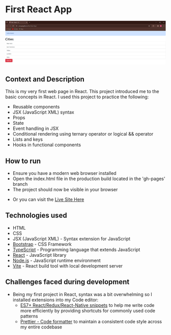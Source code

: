 # First React App

![](src/assets/FirstReactAppScreenshot.PNG)

## Context and Description

This is my very first web page in React. This project introduced me to the basic concepts in React. I used this project to practice the following:

- Reusable components
- JSX (JavaScript XML) syntax
- Props
- State
- Event handling in JSX
- Conditional rendering using ternary operator or logical && operator
- Lists and keys
- Hooks in functional components

## How to run

- Ensure you have a modern web browser installed
- Open the index.html file in the production build located in the 'gh-pages' branch
- The project should now be visible in your browser

* Or you can visit the [Live Site Here](https://arinzegit.github.io/First-React-App/)

## Technologies used

- HTML
- CSS
- JSX (JavaScript XML) - Syntax extension for JavaScript
- [Bootstrap](https://getbootstrap.com/) - CSS Framework
- [TypeScript](https://www.typescriptlang.org/) - Programming language that extends JavaScript
- [React](https://react.dev/) - JavaScript library
- [Node.js](https://nodejs.org/) - JavaScript runtime environment
- [Vite](https://vitejs.dev/) - React build tool with local development server

## Challenges faced during development

- Being my first project in React, syntax was a bit overwhelming so I installed extensions into my Code editor:
  - [ES7+ React/Redux/React-Native snippets](https://marketplace.visualstudio.com/items?itemName=dsznajder.es7-react-js-snippets) to help me write code more efficiently by providing shortcuts for commonly used code patterns
  - [Prettier - Code formatter](https://prettier.io/) to maintain a consistent code style across my entire codebase

